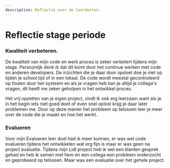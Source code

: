 ```yaml
---
description: Reflectie over de leerdoelen.
---
```


# Reflectie stage periode

### **Kwaliteit verbeteren.**

De kwaliteit van mijn code en werk proces is zeker verbetert tijdens mijn stage. Persoonlijk denk ik dat dit komt door het continue werken met code en anderen developers. De inzichten die je daar door opdoet doe je niet op tijden je school tijd of in een lokaal. De code wordt meestal gecontroleerd op fouten door het systeem en als je vragen heb kan je altijd je collega's vragen, dit heeft me zeker geholpen in het ontwikkel proces.

Het vrij opzetten van je eigen project, vindt ik ook erg leerzaam want als je in het begin iets niet goed doet of even snel oplost krijg je daar later problemen me. Door op deze manier het probleem op telossen  leer je meer over de code die je maakt en hoe het werkt.

### **Evalueren**

Voor mijn Evalueren leer doel had ik meer kunnen, er was wel code evalueren tijdens het ontwikkelen wat erg fijn is maar er was geen na project evaluatie. Tijdens mijn Lidl project heb ik wel een klanten gesprek gehad en heb ik samen met hem en een collega een probleem onderzocht en geprobeerd op telossen. Maar was een evaluatie over het gehele project.





